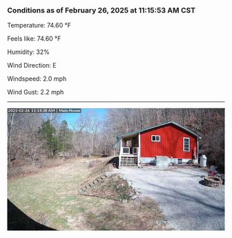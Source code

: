 ### Conditions as of February 26, 2025 at 11:15:53 AM CST 

Temperature: 74.60 &deg;F

Feels like: 74.60 &deg;F

Humidity: 32%

Wind Direction: E

Windspeed: 2.0 mph

Wind Gust: 2.2 mph

---

<img src="./images/latest.jpeg"/>

